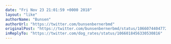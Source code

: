 ```yaml
---
date: "Fri Nov 23 21:01:59 +0000 2018"
layout: "like"
authorName: "Bunsen"
authorUrl: "https://twitter.com/bunsenbernerbmd"
originalPost: "https://twitter.com/bunsenbernerbmd/status/1066074404772175872"
inReplyTo: "https://twitter.com/dog_rates/status/1066018456330530816"
---
```

